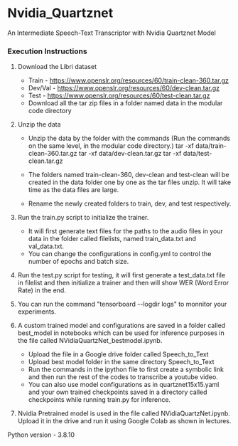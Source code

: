 # Nvidia_Quartznet
An Intermediate Speech-Text Transcriptor with Nvidia Quartznet Model

### Execution Instructions

1. Download the Libri dataset
    - Train - https://www.openslr.org/resources/60/train-clean-360.tar.gz
    - Dev/Val - https://www.openslr.org/resources/60/dev-clean.tar.gz
    - Test - https://www.openslr.org/resources/60/test-clean.tar.gz
    - Download all the tar zip files in a folder named data in the modular code directory

2. Unzip the data
    - Unzip the data by the folder with the commands
      (Run the commands on the same level, in the modular code directory.)
      tar -xf data/train-clean-360.tar.gz
      tar -xf data/dev-clean.tar.gz
      tar -xf data/test-clean.tar.gz
    
    - The folders named train-clean-360, dev-clean and test-clean will be created in the data folder one by one as the tar files unzip. It will take time as the data files are large. 

    - Rename the newly created folders to train, dev, and test respectively.

3. Run the train.py script to initialize the trainer.
    - It will first generate text files for the paths to the audio files in your data in the folder called filelists, named train_data.txt and val_data.txt.
    - You can change the configurations in config.yml to control the number of epochs and batch size.

4. Run the test.py script for testing, it will first generate a test_data.txt file in filelist and then initialize a trainer and then will show WER (Word Error Rate) in the end.

5. You can run the command "tensorboard --logdir logs" to monnitor your experiments.

6. A custom trained model and configurations are saved in a folder called best_model in notebooks which can be used for inference purposes in the file called NVidiaQuartzNet_bestmodel.ipynb.
   - Upload the file in a Google drive folder called Speech_to_Text
   - Upload best model folder in the same directory Speech_to_Text
   - Run the commands in the ipython file to first create a symbolic link and then run the rest of the codes to transcribe a youtube video.
    - You can also use model configurations as in quartznet15x15.yaml and your own trained checkpoints saved in a directory called checkpoints while running train.py for inference.

7. Nvidia Pretrained model is used in the file called NVidiaQuartzNet.ipynb.
   Upload it in the drive and run it using Google Colab as shown in lectures.


Python version - 3.8.10
